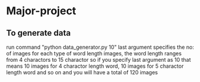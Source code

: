 # Major-project
<h2>To generate data</h2>
run command "python data_generator.py 10" last argument specifies the no: of images for each type of word length images, the word length ranges from 4 charactors to 15 charactor so if you specify last argument as 10 that means 10 images for 4 charactor length word, 10 images for 5 charactor length word and so on and you will have a total of 120 images

